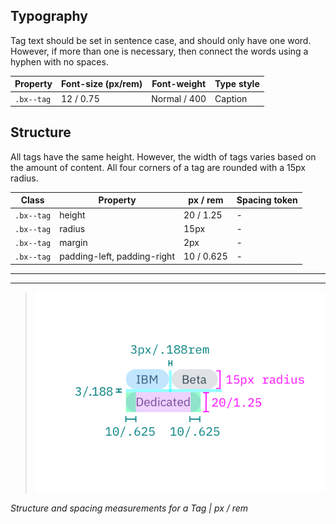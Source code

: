 ## Typography

Tag text should be set in sentence case, and should only have one word. However, if more than one is necessary, then connect the words using a hyphen with no spaces.

| Property   | Font-size (px/rem)| Font-weight  | Type style |
|------------|-------------------|--------------|------------|
| `.bx--tag` | 12 / 0.75         | Normal / 400 | Caption    |

## Structure

All tags have the same height. However, the width of tags varies based on the amount of content. All four corners of a tag are rounded with a 15px radius.

| Class    |  Property                   | px / rem   | Spacing token |
|----------|-----------------------------|------------|---------------|
|`.bx--tag`| height                      | 20 / 1.25  | - |
|`.bx--tag`| radius                      | 15px       | - |
|`.bx--tag`| margin                      | 2px        | - |
|`.bx--tag`| padding-left, padding-right | 10 / 0.625 | - |

---
***
> ![Structure and spacing measurements](images/tag-style-1.png)

_Structure and spacing measurements for a Tag | px / rem_
